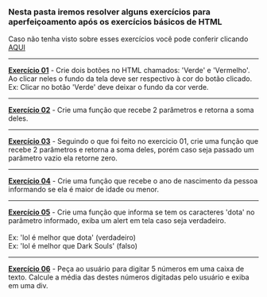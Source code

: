 ### Nesta pasta iremos resolver alguns exercícios para aperfeiçoamento após os exercícios básicos de HTML
Caso não tenha visto sobre esses exercícios você pode conferir clicando [AQUI](https://github.com/Cartulo/Exercicios/blob/main/HTML%2C%20CSS%20e%20JS/README.md)

----------------------------------------------------------------------------------------------------

**[Exercício 01](https://github.com/Cartulo/Exercicios/blob/main/Aperfeiçoamento/exercicio1.html)** - Crie dois botões no HTML chamados: 'Verde' e 'Vermelho'. \
Ao clicar neles o fundo da tela deve ser respectivo à cor do botão clicado. \
Ex: Clicar no botão 'Verde' deve deixar o fundo da cor verde.

----------------------------------------------------------------------------------------------------

**[Exercício 02](https://github.com/Cartulo/Exercicios/blob/main/Aperfeiçoamento/exercicio2.html)** - Crie uma função que recebe 2 parâmetros e retorna a soma deles.

----------------------------------------------------------------------------------------------------

**[Exercício 03](https://github.com/Cartulo/Exercicios/blob/main/Aperfeiçoamento/exercicio3.html)** -  Seguindo o que foi feito no exercicio 01, crie uma função que recebe 2 parâmetros e retorna a soma deles, porém caso seja passado um parâmetro vazio ela retorne zero.

----------------------------------------------------------------------------------------------------


**[Exercício 04](https://github.com/Cartulo/Exercicios/blob/main/Aperfeiçoamento/exercicio4.html)** - Crie uma função que recebe o ano de nascimento da pessoa informando se ela é maior de idade ou menor.

----------------------------------------------------------------------------------------------------

**[Exercício 05](https://github.com/Cartulo/Exercicios/blob/main/Aperfeiçoamento/exercicio5.html)** - Crie uma função que informa se tem os caracteres 'dota' no parâmetro informado, exiba um alert em tela caso seja verdadeiro. \
\
Ex: 'lol é melhor que dota' (verdadeiro) \
Ex: 'lol é melhor que Dark Souls' (falso)

----------------------------------------------------------------------------------------------------

**[Exercício 06](https://github.com/Cartulo/Exercicios/blob/main/Aperfeiçoamento/exercicio6.html)** - Peça ao usuário para digitar 5 números em uma caixa de texto. Calcule a média das destes números digitadas pelo usuário e exiba em uma div.
